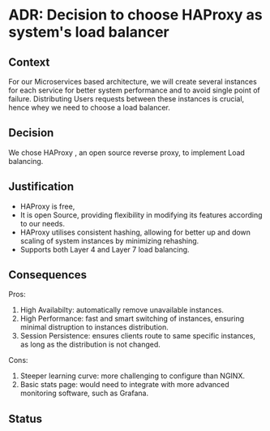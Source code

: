 # ADR: Decision to choose HAProxy as system's load balancer

## Context
For our Microservices based architecture, we will create several instances for each service for better system performance and to avoid single point of failure. Distributing Users requests between these instances is crucial, hence whey we need to choose a load balancer.

## Decision
We chose HAProxy , an open source reverse proxy, to implement Load balancing.

## Justification
- HAProxy is free,
- It is open Source, providing flexibility in modifying its features according to our needs.
- HAProxy utilises consistent hashing, allowing for better up and down scaling of system instances by minimizing rehashing.
- Supports both Layer 4 and Layer 7 load balancing.

## Consequences
Pros:
1. High Availabilty: automatically remove unavailable instances.
2. High Performance: fast and smart switching of instances, ensuring minimal distruption to instances distribution.
3. Session Persistence: ensures clients route to same specific instances, as long as the distribution is not changed.

Cons:
1. Steeper learning curve: more challenging to configure than NGINX.
2. Basic stats page: would need to integrate with more advanced monitoring software, such as Grafana.



## Status

